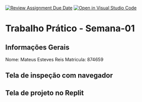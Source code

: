 [![Review Assignment Due Date](https://classroom.github.com/assets/deadline-readme-button-22041afd0340ce965d47ae6ef1cefeee28c7c493a6346c4f15d667ab976d596c.svg)](https://classroom.github.com/a/fWV9gbnp)
[![Open in Visual Studio Code](https://classroom.github.com/assets/open-in-vscode-2e0aaae1b6195c2367325f4f02e2d04e9abb55f0b24a779b69b11b9e10269abc.svg)](https://classroom.github.com/online_ide?assignment_repo_id=18337558&assignment_repo_type=AssignmentRepo)
# Trabalho Prático - Semana-01

## Informações Gerais
Nome: Mateus Esteves Reis
Matricula: 874659

## Tela de inspeção com navegador


## Tela de projeto no Replit

